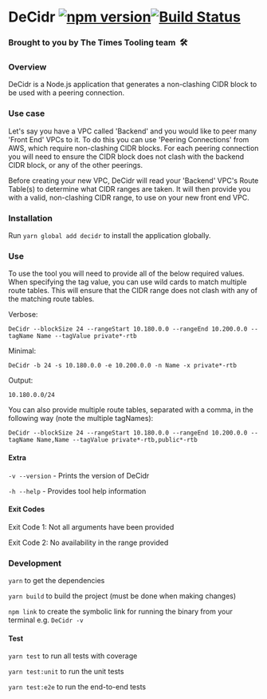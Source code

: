# DeCidr [![npm version](https://badge.fury.io/js/decidr.svg)](https://badge.fury.io/js/decidr)[![Build Status](https://app.bitrise.io/app/33bd995fc810085b/status.svg?token=ingp6Eo62-kDbYprYQYybQ&branch=master)](https://app.bitrise.io/app/33bd995fc810085b)

### Brought to you by The Times Tooling team  🛠

### Overview

DeCidr is a Node.js application that generates a non-clashing CIDR block to be used with a peering connection.

### Use case

Let's say you have a VPC called 'Backend' and you would like to peer many 'Front End' VPCs to it. To do this you can use 'Peering Connections' from AWS, which require non-clashing CIDR blocks. For each peering connection you will need to ensure the CIDR block does not clash with the backend CIDR block, or any of the other peerings.

Before creating your new VPC, DeCidr will read your 'Backend' VPC's Route Table(s) to determine what CIDR ranges are taken. It will then provide you with a valid, non-clashing CIDR range, to use on your new front end VPC.

### Installation

Run `yarn global add decidr` to install the application globally.

### Use

To use the tool you will need to provide all of the below required values. When specifying the tag value, you can use wild cards to match multiple route tables. This will ensure that the CIDR range does not clash with any of the matching route tables.

Verbose: 

`DeCidr --blockSize 24 --rangeStart 10.180.0.0 --rangeEnd 10.200.0.0 --tagName Name --tagValue private*-rtb`

Minimal:

 `DeCidr -b 24 -s 10.180.0.0 -e 10.200.0.0 -n Name -x private*-rtb`

Output: 

`10.180.0.0/24`

You can also provide multiple route tables, separated with a comma, in the following way (note the multiple tagNames):

`DeCidr --blockSize 24 --rangeStart 10.180.0.0 --rangeEnd 10.200.0.0 --tagName Name,Name --tagValue private*-rtb,public*-rtb`

#### Extra

`-v --version` - Prints the version of DeCidr

`-h --help` - Provides tool help information

#### Exit Codes
Exit Code 1: Not all arguments have been provided

Exit Code 2: No availability in the range provided

### Development

`yarn` to get the dependencies

`yarn build` to build the project (must be done when making changes)

`npm link` to create the symbolic link for running the binary from your terminal e.g. `DeCidr -v`

#### Test

`yarn test` to run all tests with coverage

`yarn test:unit` to run the unit tests

`yarn test:e2e` to run the end-to-end tests
